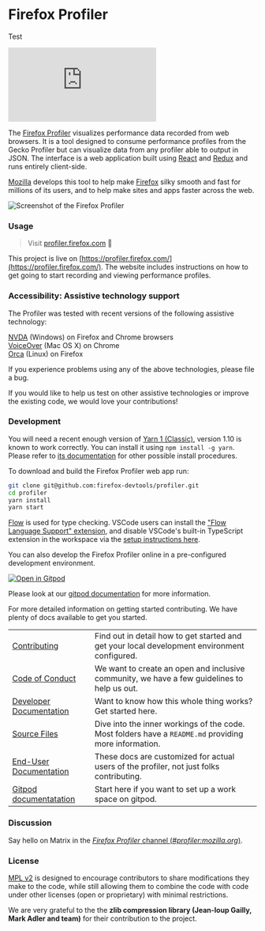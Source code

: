 # Firefox Profiler

Test

[![Matrix][matrix-badge]][matrix]

The [Firefox Profiler] visualizes performance data recorded from web browsers. It is a tool designed to consume performance profiles from the Gecko Profiler but can visualize data from any profiler able to output in JSON. The interface is a web application built using [React] and [Redux] and runs entirely client-side.

[Mozilla] develops this tool to help make [Firefox] silky smooth and fast for millions of its users, and to help make sites and apps faster across the web.

![Screenshot of the Firefox Profiler](./docs-user/images/screenshot-2022-04-25.png?raw=true)

### Usage

> Visit [profiler.firefox.com](https://profiler.firefox.com/) :rocket:

This project is live on [https://profiler.firefox.com/](https://profiler.firefox.com/). The website includes instructions on how to get going to start recording and viewing performance profiles.

### Accessibility: Assistive technology support

The Profiler was tested with recent versions of the following assistive technology:

[NVDA](https://www.nvaccess.org/) (Windows) on Firefox and Chrome browsers </br>
[VoiceOver](https://www.apple.com/accessibility/mac/vision/) (Mac OS X) on Chrome</br>
[Orca](https://wiki.gnome.org/action/show/Projects/Orca?action=show&redirect=Orca) (Linux) on Firefox

If you experience problems using any of the above technologies, please file a bug.

If you would like to help us test on other assistive technologies or improve the existing code, we would love your contributions!

### Development

You will need a recent enough version of [Yarn 1 (Classic)](https://classic.yarnpkg.com/),
version 1.10 is known to work correctly.
You can install it using `npm install -g yarn`. Please refer to [its documentation](https://classic.yarnpkg.com/en/docs/install) for other possible install procedures.

To download and build the Firefox Profiler web app run:

```bash
git clone git@github.com:firefox-devtools/profiler.git
cd profiler
yarn install
yarn start
```

[Flow](https://flow.org/) is used for type checking. VSCode users can install the ["Flow Language Support" extension](https://marketplace.visualstudio.com/items?itemName=flowtype.flow-for-vscode), and disable VSCode's built-in TypeScript extension in the workspace via the [setup instructions here](https://github.com/flow/flow-for-vscode#setup).

You can also develop the Firefox Profiler online in a pre-configured development environment.

[![Open in Gitpod](https://gitpod.io/button/open-in-gitpod.svg)](https://gitpod.io/#https://github.com/firefox-devtools/profiler)

Please look at our [gitpod documentation](./docs-user/gitpod.md) for more information.

For more detailed information on getting started contributing. We have plenty of docs available to get you started.

|                                                                |                                                                                                       |
| -------------------------------------------------------------- | ----------------------------------------------------------------------------------------------------- |
| [Contributing](./CONTRIBUTING.md)                              | Find out in detail how to get started and get your local development environment configured.          |
| [Code of Conduct](./CODE_OF_CONDUCT.md)                        | We want to create an open and inclusive community, we have a few guidelines to help us out.           |
| [Developer Documentation](./docs-developer)                    | Want to know how this whole thing works? Get started here.                                            |
| [Source Files](./src)                                          | Dive into the inner workings of the code. Most folders have a `README.md` providing more information. |
| [End-User Documentation](https://profiler.firefox.com/docs/#/) | These docs are customized for actual users of the profiler, not just folks contributing.              |
| [Gitpod documentatation](./docs-user/gitpod.md)                | Start here if you want to set up a work space on gitpod.                                              |

### Discussion

Say hello on Matrix in the [_Firefox Profiler_ channel (_#profiler:mozilla.org_)][matrix].

### License

[MPL v2](./LICENSE) is designed to encourage contributors to share modifications they make to the code, while still allowing them to combine the code with code under other licenses (open or proprietary) with minimal restrictions.

We are very grateful to the the **zlib compression library (Jean-loup Gailly, Mark Adler and team)** for their contribution to the project.

[matrix]: https://chat.mozilla.org/#/room/#profiler:mozilla.org

<!-- chat.mozilla.org's "real" server is mozilla.modular.im. -->

[matrix-badge]: https://img.shields.io/matrix/profiler:mozilla.org?server_fqdn=mozilla.modular.im&label=matrix
[Firefox Profiler]: https://profiler.firefox.com/
[React]: https://facebook.github.io/react/
[Redux]: http://redux.js.org/
[Mozilla]: https://www.mozilla.org/
[Firefox]: https://www.mozilla.org/firefox/
[zlib]: http://www.zlib.net/
